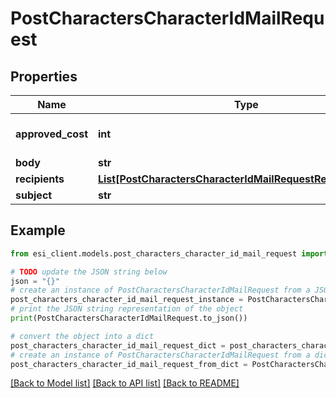 # PostCharactersCharacterIdMailRequest


## Properties

Name | Type | Description | Notes
------------ | ------------- | ------------- | -------------
**approved_cost** | **int** |  | [optional] [default to 0]
**body** | **str** |  | 
**recipients** | [**List[PostCharactersCharacterIdMailRequestRecipientsInner]**](PostCharactersCharacterIdMailRequestRecipientsInner.md) |  | 
**subject** | **str** |  | 

## Example

```python
from esi_client.models.post_characters_character_id_mail_request import PostCharactersCharacterIdMailRequest

# TODO update the JSON string below
json = "{}"
# create an instance of PostCharactersCharacterIdMailRequest from a JSON string
post_characters_character_id_mail_request_instance = PostCharactersCharacterIdMailRequest.from_json(json)
# print the JSON string representation of the object
print(PostCharactersCharacterIdMailRequest.to_json())

# convert the object into a dict
post_characters_character_id_mail_request_dict = post_characters_character_id_mail_request_instance.to_dict()
# create an instance of PostCharactersCharacterIdMailRequest from a dict
post_characters_character_id_mail_request_from_dict = PostCharactersCharacterIdMailRequest.from_dict(post_characters_character_id_mail_request_dict)
```
[[Back to Model list]](../README.md#documentation-for-models) [[Back to API list]](../README.md#documentation-for-api-endpoints) [[Back to README]](../README.md)


